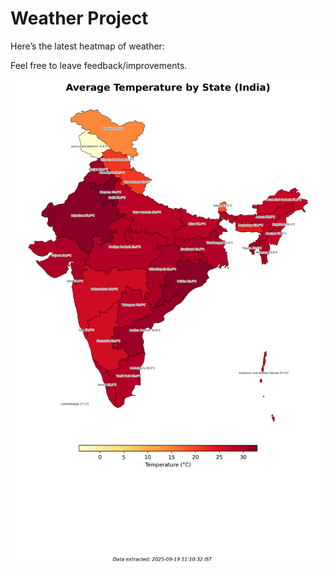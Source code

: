 # Weather Project

Here’s the latest heatmap of weather:

Feel free to leave feedback/improvements.

![India Heatmap](docs/assets/india_heatmap.png?v=CCECD2)

